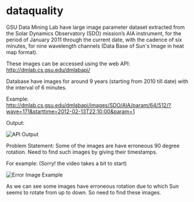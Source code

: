 # dataquality
GSU Data Mining Lab have large image parameter dataset extracted from the Solar Dynamics Observatory (SDO)
mission’s AIA instrument, for the period of January 2011 through the current date, with the cadence
of six minutes, for nine wavelength channels (Data Base of Sun's Image in heat map format). 

These images can be accessed using the web API:
http://dmlab.cs.gsu.edu/dmlabapi/

Database have images for around 9 years (starting from 2010 till date) with the interval of 6 minutes.

Example:
http://dmlab.cs.gsu.edu/dmlabapi/images/SDO/AIA/param/64/512/?wave=171&starttime=2012-02-13T22:10:00&param=1

Output:

![API Output](https://github.com/SONAMDAWANI/dataquality/blob/master/GitImages/APIExample.jpeg)

Problem Statement:
Some of the images are have erroneous 90 degree rotation. Need to find such images by giving their timestamps.

For example:
(Sorry! the video takes a bit to start)

![Error Image Example](https://github.com/SONAMDAWANI/dataquality/blob/master/GitImages/ErrorImageExample.gif)


As we can see some images have erroneous rotation due to which Sun seems to rotate from up to down. So need to find these images.

